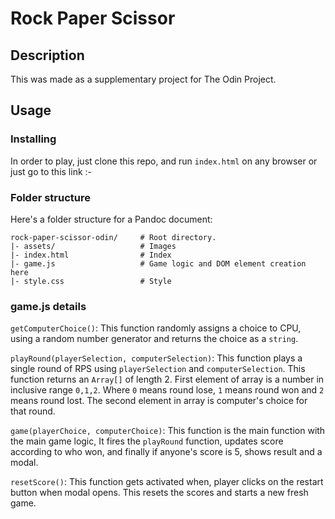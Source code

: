 # Rock Paper Scissor

## Description

This was made as a supplementary project for The Odin Project.

## Usage

### Installing

In order to play, just clone this repo, and run `index.html`
on any browser or just go to this link :-

### Folder structure

Here's a folder structure for a Pandoc document:

```
rock-paper-scissor-odin/     # Root directory.
|- assets/                   # Images
|- index.html                # Index
|- game.js                   # Game logic and DOM element creation here
|- style.css                 # Style
```

### game.js details

`getComputerChoice()`: This function randomly assigns a choice to CPU,
using a random number generator and returns the choice as a `string`.

`playRound(playerSelection, computerSelection)`: This function plays
a single round of RPS using `playerSelection` and `computerSelection`.
This function returns an `Array[]` of length 2. First element of array
is a number in inclusive range `0,1,2`. Where `0` means round lose,
`1` means round won and `2` means round lost. The second element in array
is computer's choice for that round.

`game(playerChoice, computerChoice)`: This function is the main function
with the main game logic, It fires the `playRound` function, updates
score according to who won, and finally if anyone's score is 5, shows
result and a modal.

`resetScore()`: This function gets activated when, player clicks on
the restart button when modal opens. This resets the scores and starts
a new fresh game.
